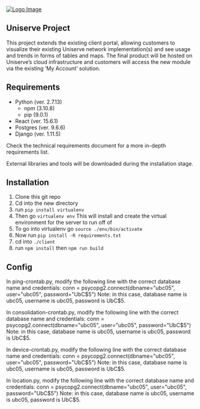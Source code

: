 [![Logo Image](https://www.uniserve.com/wp-content/uploads/2017/03/Uniserve-logo.png)](https://www.uniserve.com)

## Uniserve Project
This project extends the existing client portal, allowing customers to visualize their existing Uniserve network implementation(s) and see usage and trends in forms of tables and maps. The final product will be hosted on Uniserve’s cloud infrastructure and customers will access the new module via the existing ‘My Account’ solution.

## Requirements
* Python (ver. 2.7.13)
	* npm (3.10.8)
	* pip (9.0.1)
* React (ver. 15.6.1)
* Postgres (ver. 9.6.6) 
* Django (ver. 1.11.5)

Check the technical requirements document for a more in-depth requirements list.

External libraries and tools will be downloaded during the installation stage.
## Installation
1. Clone this git repo
1. Cd into the new directory
1. run `pip install virtualenv`
1. Then go `virtualenv env`
This will install and create the virtual environment for the server to run off of 
1. To go into virtualenv go `source ./env/bin/activate`
1. Now run `pip install -R requirements.txt`
1. cd into `./client`
1. run `npm install` then `npm run build`

## Config
In ping-crontab.py, modify the following line with the correct database name and credentials:
conn = psycopg2.connect(dbname="ubc05", user="ubc05", password="UbC$5")
Note: in this case, database name is ubc05, username is ubc05, password is UbC$5.

In consolidation-crontab.py, modify the following line with the correct database name and credentials:
conn = psycopg2.connect(dbname="ubc05", user="ubc05", password="UbC$5")
Note: in this case, database name is ubc05, username is ubc05, password is UbC$5.


In device-crontab.py, modify the following line with the correct database name and credentials:
conn = psycopg2.connect(dbname="ubc05", user="ubc05", password="UbC$5")
Note: in this case, database name is ubc05, username is ubc05, password is UbC$5.


In location.py, modify the following line with the correct database name and credentials:
conn = psycopg2.connect(dbname="ubc05", user="ubc05", password="UbC$5")
Note: in this case, database name is ubc05, username is ubc05, password is UbC$5.
